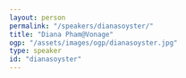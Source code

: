 ```yaml
---
layout: person
permalink: "/speakers/dianasoyster/"
title: "Diana Pham@Vonage"
ogp: "/assets/images/ogp/dianasoyster.jpg"
type: speaker
id: "dianasoyster"
---
```

